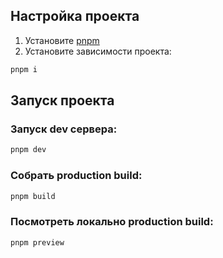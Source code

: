 ## Настройка проекта
1. Установите [pnpm](https://pnpm.io/installation)
2. Установите зависимости проекта:
```bash
pnpm i
```

## Запуск проекта
### Запуск dev сервера:
```bash
pnpm dev
```

### Собрать production build:
```bash
pnpm build
```

### Посмотреть локально production build:
```bash
pnpm preview
```
